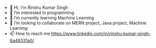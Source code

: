 - 👋 Hi, I’m Rinshu Kumar Singh
- 👀 I’m interested in programming
- 🌱 I’m currently learning Machine Learning
- 💞️ I’m looking to collaborate on MERN project, Java project, Machine Learning
- 📫 How to reach me https://www.linkedin.com/in/rinshu-kumar-singh-6a48331a0/

<!---
rinshu2510/rinshu2510 is a ✨ special ✨ repository because its `README.md` (this file) appears on your GitHub profile.
You can click the Preview link to take a look at your changes.
--->
